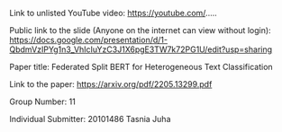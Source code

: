Link to unlisted YouTube video:
https://youtube.com/.....

Public link to the slide (Anyone on the internet can view without login):
https://docs.google.com/presentation/d/1-QbdmVzIPYg1n3_VhIcIuYzC3J1X6pgE3TW7k72PG1U/edit?usp=sharing


Paper title:
Federated Split BERT for Heterogeneous Text Classification


Link to the paper:
https://arxiv.org/pdf/2205.13299.pdf



Group Number:
11

Individual Submitter:
20101486 Tasnia Juha
